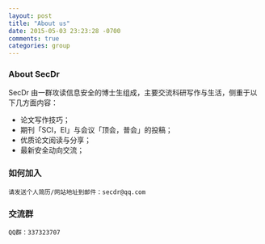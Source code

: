 ```yaml
---
layout: post
title: "About us"
date: 2015-05-03 23:23:28 -0700
comments: true
categories: group
---
```


### About SecDr

SecDr 由一群攻读信息安全的博士生组成，主要交流科研写作与生活，侧重于以下几方面内容：

+ 论文写作技巧；
+ 期刊「SCI，EI」与会议「顶会，普会」的投稿；
+ 优质论文阅读与分享；
+ 最新安全动向交流；


### 如何加入

    请发送个人简历/网站地址到邮件：secdr@qq.com


### 交流群

    QQ群：337323707